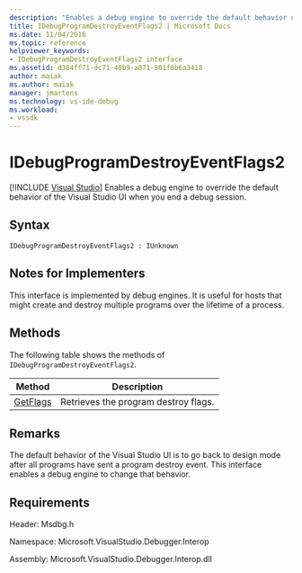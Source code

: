 ```yaml
---
description: "Enables a debug engine to override the default behavior of the Visual Studio UI when you end a debug session."
title: IDebugProgramDestroyEventFlags2 | Microsoft Docs
ms.date: 11/04/2016
ms.topic: reference
helpviewer_keywords:
- IDebugProgramDestroyEventFlags2 interface
ms.assetid: d384ff71-dc71-40b9-a871-801f8b6a3418
author: maiak
ms.author: maiak
manager: jmartens
ms.technology: vs-ide-debug
ms.workload:
- vssdk
---
```

# IDebugProgramDestroyEventFlags2

 [!INCLUDE [Visual Studio](~/includes/applies-to-version/vs-windows-only.md)]
Enables a debug engine to override the default behavior of the Visual Studio UI when you end a debug session.

## Syntax

```
IDebugProgramDestroyEventFlags2 : IUnknown
```

## Notes for Implementers
 This interface is implemented by debug engines. It is useful for hosts that might create and destroy multiple programs over the lifetime of a process.

## Methods
 The following table shows the methods of `IDebugProgramDestroyEventFlags2`.

|Method|Description|
|------------|-----------------|
|[GetFlags](../../../extensibility/debugger/reference/idebugprogramdestroyeventflags2-getflags.md)|Retrieves the program destroy flags.|

## Remarks
 The default behavior of the Visual Studio UI is to go back to design mode after all programs have sent a program destroy event. This interface enables a debug engine to change that behavior.

## Requirements
 Header: Msdbg.h

 Namespace: Microsoft.VisualStudio.Debugger.Interop

 Assembly: Microsoft.VisualStudio.Debugger.Interop.dll
